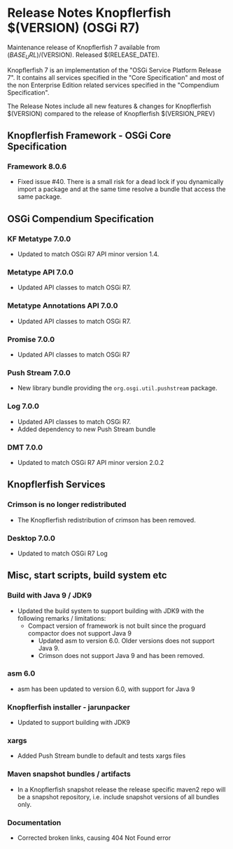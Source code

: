 Release Notes Knopflerfish $(VERSION) (OSGi R7)
======================================================================

Maintenance release of Knopflerfish 7 available from
$(BASE_URL)/$(VERSION). Released $(RELEASE_DATE).

Knopflerfish 7 is an implementation of the "OSGi Service Platform
Release 7". It contains all services specified in the "Core
Specification" and most of the non Enterprise Edition related
services specified in the "Compendium Specification".

The Release Notes include all new features & changes for
Knopflerfish $(VERSION) compared to the release of Knopflerfish
$(VERSION_PREV)

Knopflerfish Framework - OSGi Core Specification
----------------------------------------------------------------------

### Framework 8.0.6

* Fixed issue #40. There is a small risk for a dead lock if you
  dynamically import a package and at the same time resolve a bundle
  that access the same package.

OSGi Compendium Specification
----------------------------------------------------------------------

### KF Metatype 7.0.0

* Updated to match OSGi R7 API minor version 1.4.

### Metatype API 7.0.0

* Updated API classes to match OSGi R7.

### Metatype Annotations API 7.0.0

* Updated API classes to match OSGi R7.

### Promise 7.0.0

* Updated API classes to match OSGi R7

### Push Stream 7.0.0

* New library bundle providing the `org.osgi.util.pushstream` package.

### Log 7.0.0

* Updated API classes to match OSGi R7.
* Added dependency to new Push Stream bundle

### DMT 7.0.0

* Updated to match OSGi R7 API minor version 2.0.2

Knopflerfish Services
----------------------------------------------------------------------

### Crimson is no longer redistributed

* The Knopflerfish redistribution of crimson has been removed.

### Desktop 7.0.0

* Updated to match OSGi R7 Log

Misc, start scripts, build system etc 
----------------------------------------------------------------------

### Build with Java 9 / JDK9

* Updated the build system to support building with JDK9 with the following
  remarks / limitations:
    - Compact version of framework is not built since the proguard compactor
      does not support Java 9
      - Updated asm to version 6.0. Older versions does not support Java 9.
      - Crimson does not support Java 9 and has been removed.
  
### asm 6.0

* asm has been updated to version 6.0, with support for Java 9

### Knopflerfish installer - jarunpacker

* Updated to support building with JDK9

### xargs

* Added Push Stream bundle to default and tests xargs files

### Maven snapshot bundles / artifacts

* In a Knopflerfish snapshot release the release specific maven2 repo
  will be a snapshot repository, i.e. include snapshot versions of
  all bundles only.

### Documentation

* Corrected broken links, causing 404 Not Found error
